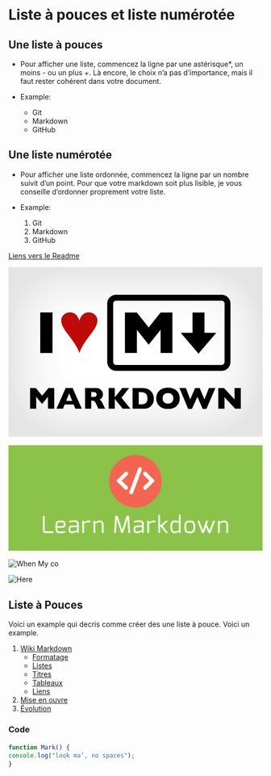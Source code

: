# Liste à pouces et liste numérotée

## Une liste à pouces

* Pour afficher une liste, commencez la ligne par une astérisque*, un moins - ou un plus +. Là encore, le choix n’a pas d’importance, mais il faut rester cohérent dans votre document.

* Example:
  * Git
  * Markdown
  * GitHub

## Une liste numérotée

* Pour afficher une liste ordonnée, commencez la ligne par un nombre suivit d’un point. Pour que votre markdown soit plus lisible, je vous conseille d’ordonner proprement votre liste.

* Example:
  1. Git
  2. Markdown
  3. GitHub


[Liens vers le Readme](https://github.com/ludovichaute/exercice-markdown)

![image du markDown](markdown.png)

![2e Image du Markdown](markdown2.png)

![When My co](https://media.giphy.com/media/349qKnoIBHK1i/giphy.gif)

![Here](https://media.giphy.com/media/ikxFSRrd9m1iw/giphy.gif)

## Liste à Pouces

Voici un example qui decris comme créer des une liste à pouce. Voici un example.

1. [Wiki Markdown](https://fr.wikipedia.org/wiki/Markdown)
     * [Formatage](https://fr.wikipedia.org/wiki/Markdown#Formatage)
     * [Listes](https://fr.wikipedia.org/wiki/Markdown#Listes)
     * [Titres](https://fr.wikipedia.org/wiki/Markdown#Titres)
     *  [Tableaux](https://fr.wikipedia.org/wiki/Markdown#Tableaux)
     *  [Liens](https://fr.wikipedia.org/wiki/Markdown#Liens)
2. [Mise en ouvre](https://fr.wikipedia.org/wiki/Markdown#Mises_en_%C5%93uvre)
3. [Évolution](https://fr.wikipedia.org/wiki/Markdown#%C3%89volutions)

### Code

```javascript
function Mark() {
console.log("look ma’, no spaces");
}
```
